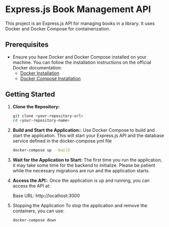# Express.js Book Management API

This project is an Express.js API for managing books in a library. It uses Docker and Docker Compose for containerization.

## Prerequisites

- Ensure you have Docker and Docker Compose installed on your machine. You can follow the installation instructions on the official Docker documentation:
  - [Docker Installation](https://docs.docker.com/get-docker/)
  - [Docker Compose Installation](https://docs.docker.com/compose/install/)

## Getting Started

1. **Clone the Repository:**

   ```bash
   git clone <your-repository-url>
   cd <your-repository-name>

2. **Build and Start the Application::**
    Use Docker Compose to build and start the application. This will start your Express.js API and the database service defined in the docker-compose.yml file

   ```bash
   docker-compose up --build

3. **Wait for the Application to Start:**
    The first time you run the application, it may take some time for the backend to initialize. Please be patient while the necessary migrations are run and the application starts.
   
4. **Access the API:**:
   Once the application is up and running, you can access the API at:

   Base URL: http://localhost:3000
   
5. Stopping the Application
   To stop the application and remove the containers, you can use:
   ```bash
   docker-compose down

    


